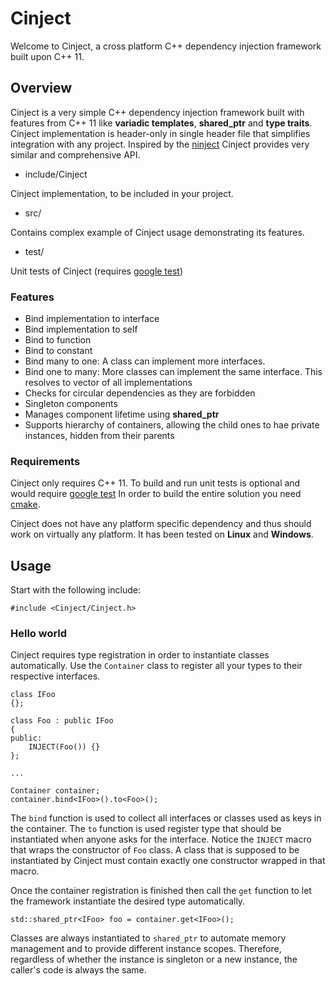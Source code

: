 # Cinject #

Welcome to Cinject, a cross platform C++ dependency injection framework built upon C++ 11.

## Overview ##

Cinject is a very simple C++ dependency injection framework built with features from C++ 11 like **variadic templates**, **shared_ptr** and **type traits**. Cinject implementation is header-only in single header file that simplifies integration with any project. Inspired by the [ninject](http://www.ninject.org/) Cinject provides very similar and comprehensive API.

* include/Cinject

Cinject implementation, to be included in your project.

* src/

Contains complex example of Cinject usage demonstrating its features.

* test/

Unit tests of Cinject (requires [google test]( https://github.com/google/googletest ))

### Features ###

* Bind implementation to interface
* Bind implementation to self
* Bind to function
* Bind to constant
* Bind many to one: A class can implement more interfaces.
* Bind one to many: More classes can implement the same interface. This resolves to vector of all implementations
* Checks for circular dependencies as they are forbidden
* Singleton components
* Manages component lifetime using **shared_ptr**
* Supports hierarchy of containers, allowing the child ones to hae private instances, hidden from their parents

### Requirements ###

Cinject only requires C++ 11. To build and run unit tests is optional and would require [google test]( https://github.com/google/googletest ) In order to build the entire solution you need [cmake]( https://cmake.org/ ).

Cinject does not have any platform specific dependency and thus should work on virtually any platform. It has been tested on **Linux** and **Windows**.

## Usage ##

Start with the following include:

```
#include <Cinject/Cinject.h>
```

### Hello world ###

Cinject requires type registration in order to instantiate classes automatically. Use the `Container` class to register all your types to their respective interfaces.

```
class IFoo
{};

class Foo : public IFoo
{
public:
    INJECT(Foo()) {}
};

...

Container container;
container.bind<IFoo>().to<Foo>();

```

The `bind` function is used to collect all interfaces or classes used as keys in the container. The `to` function is used register type that should be instantiated when anyone asks for the interface. Notice the `INJECT` macro that wraps the constructor of `Foo` class. A class that is supposed to be instantiated by Cinject must contain exactly one constructor wrapped in that macro.

Once the container registration is finished then call the `get` function to let the framework instantiate the desired type automatically.

```
std::shared_ptr<IFoo> foo = container.get<IFoo>();
```

Classes are always instantiated to `shared_ptr` to automate memory management and to provide different instance scopes. Therefore, regardless of whether the instance is singleton or a new instance, the caller's code is always the same.
